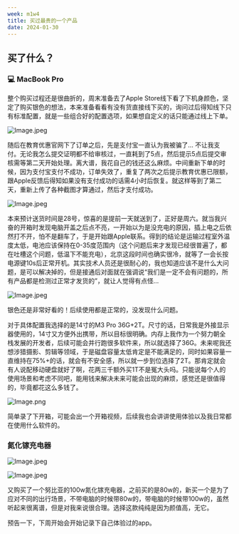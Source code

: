 ```yaml
---
week: m1w4
title: 买过最贵的一个产品
date: 2024-01-30
---
```


## 买了什么？

### 💻 MacBook Pro

整个购买过程还是很曲折的，周末准备去了Apple Store线下看了下机身颜色，坚定了购买银色的想法，本来准备看看有没有货直接线下买的，询问过后得知线下只有标准配置，就是一些组合好的配置选项，如果想自定义的话只能通过线上下单。

![Image.jpeg](https://res.craft.do/user/full/607ecf6e-fd93-2806-ae5a-0795102d7883/doc/627A47B8-42DF-43E7-805C-881AC95007DB/DB38D3BA-07D8-499C-9250-A70F1A61327E_2/wYbeCfsTIn5cEtzLmaEy0QqaFIovxDp99BGjcn1mxsoz/Image.jpeg)

随后在教育优惠官网下了订单之后，先是支付宝一直认为我被骗了... 不让我支付。无论我怎么提交证明都不给审核过，一直耗到了5点，然后提示5点后提交审核需等第二天开始处理。离大谱，我花自己的钱还这么麻烦。中间重新下单的时候，因为支付宝支付不成功，订单失效了，重复了两次之后提示教育优惠已限额，跟Apple反馈后得知如果没有支付成功的话需4小时后恢复。就这样等到了第二天，重新上传了各种截图才算通过，然后才支付成功。

![Image.jpeg](https://res.craft.do/user/full/607ecf6e-fd93-2806-ae5a-0795102d7883/doc/627A47B8-42DF-43E7-805C-881AC95007DB/D1EF54E2-29EC-4A44-AFEC-746BC7E2F5DE_2/VUXlpEdxsifLbDjbC2qdcqlnAqBD655xWru4LtQPU9Qz/Image.jpeg)

本来预计送货时间是28号，惊喜的是提前一天就送到了，正好是周六。就当我兴奋的开箱时发现电脑开盖之后点不亮，一开始以为是没充电的原因，插上电之后依然打不开，怕不是翻车了，于是开始跟Apple联系。得到的结论是运输过程室外温度太低，电池应该保持在0-35度范围内（这个问题后来才发现已经很普遍了，都在吐槽这个问题，低温下不能充电），北京这段时间也确实很冷，就等了一会长按电源键10s后正常开机。其实技术人员还是很耐心的，我也知道应该不是什么大问题，是可以解决掉的，但是接通后对面就在强调说“我们是一定不会有问题的，所有产品都是检测过正常才发货的”，就让人觉得有点怪...

![Image.jpeg](https://res.craft.do/user/full/607ecf6e-fd93-2806-ae5a-0795102d7883/doc/627A47B8-42DF-43E7-805C-881AC95007DB/C867CB8C-C963-433B-BABB-8199F831704D_2/BMzW7Ru7ddPDqmXSMEMFptL4qd9Q6TBNPTopkegXlxgz/Image.jpeg)

银色还是非常好看的！后续使用都是正常的，没发现什么问题。

对于具体配置我选择的是14寸的M3 Pro 36G+2T。尺寸的话，日常我是外接显示器使用的，14寸又方便外出携带，所以目标很明确。内存上我作为一个努力朝全栈发展的开发者，后续可能会并行跑很多软件来，所以就选择了36G。未来呢我还想涉猎摄影、剪辑等领域，于是磁盘容量太低肯定是不能满足的，同时如果容量一直维持在75%+的话，就会有不安全感，所以就一步到位选择了2T。那肯定就会有人说配移动硬盘就好了啊，花两三千额外买1T不是冤大头吗。只能说每个人的使用场景和考虑不同吧，能用钱来解决未来可能会出现的麻烦，感觉还是很值得的，毕竟都花这么多钱了。

![Image.png](https://res.craft.do/user/full/607ecf6e-fd93-2806-ae5a-0795102d7883/doc/627A47B8-42DF-43E7-805C-881AC95007DB/C30BF187-B455-4E65-B3DD-9ED023871B6C_2/IDqF4xIAsJlzGNxfZSL4IVUWEUNDKjJrHJ5hVPKAbhYz/Image.png)

简单录了下开箱，可能会出一个开箱视频，后续我也会讲讲使用体验以及我日常都在使用什么软件的。

### 氮化镓充电器

![Image.jpeg](https://res.craft.do/user/full/607ecf6e-fd93-2806-ae5a-0795102d7883/doc/627A47B8-42DF-43E7-805C-881AC95007DB/247DB967-8BA5-43FF-8959-7F85C60A2F64_2/12FxRUBiwQijsK0RsudQ1Iu08f3f670AXwJyMlNSC6wz/Image.jpeg)

![Image.jpeg](https://res.craft.do/user/full/607ecf6e-fd93-2806-ae5a-0795102d7883/doc/627A47B8-42DF-43E7-805C-881AC95007DB/AE21FF7C-A5DE-468E-960D-0E8FD61EF113_2/sbFulmHJvdHZLXHWSh6WLR42NawClW4UxaD4py2TqZAz/Image.jpeg)

又购买了一个努比亚的100w氮化镓充电器，之前买的是80w的，新买一个是为了应对不同的出行场景，不带电脑的时候带80w的，带电脑的时候带100w的，虽然听起来很离谱，但是对我来说很合理。选择这款纯纯是因为颜值高，无它。‍‍

预告一下，下周开始会开始记录下自己体验过的app。‍‍‍‍‍‍